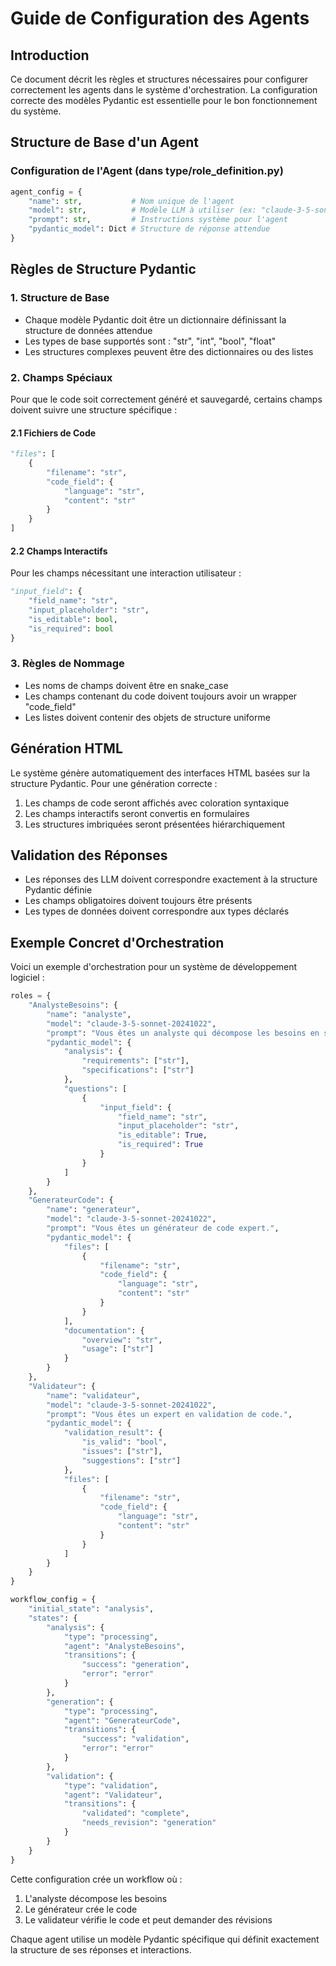 # Guide de Configuration des Agents

## Introduction
Ce document décrit les règles et structures nécessaires pour configurer correctement les agents dans le système d'orchestration. La configuration correcte des modèles Pydantic est essentielle pour le bon fonctionnement du système.

## Structure de Base d'un Agent

### Configuration de l'Agent (dans type/role_definition.py)
```python
agent_config = {
    "name": str,           # Nom unique de l'agent
    "model": str,          # Modèle LLM à utiliser (ex: "claude-3-5-sonnet-20241022")
    "prompt": str,         # Instructions système pour l'agent
    "pydantic_model": Dict # Structure de réponse attendue
}
```

## Règles de Structure Pydantic

### 1. Structure de Base
- Chaque modèle Pydantic doit être un dictionnaire définissant la structure de données attendue
- Les types de base supportés sont : "str", "int", "bool", "float"
- Les structures complexes peuvent être des dictionnaires ou des listes

### 2. Champs Spéciaux
Pour que le code soit correctement généré et sauvegardé, certains champs doivent suivre une structure spécifique :

#### 2.1 Fichiers de Code
```python
"files": [
    {
        "filename": "str",
        "code_field": {
            "language": "str",
            "content": "str"
        }
    }
]
```

#### 2.2 Champs Interactifs
Pour les champs nécessitant une interaction utilisateur :
```python
"input_field": {
    "field_name": "str",
    "input_placeholder": "str",
    "is_editable": bool,
    "is_required": bool
}
```

### 3. Règles de Nommage
- Les noms de champs doivent être en snake_case
- Les champs contenant du code doivent toujours avoir un wrapper "code_field"
- Les listes doivent contenir des objets de structure uniforme

## Génération HTML

Le système génère automatiquement des interfaces HTML basées sur la structure Pydantic. Pour une génération correcte :

1. Les champs de code seront affichés avec coloration syntaxique
2. Les champs interactifs seront convertis en formulaires
3. Les structures imbriquées seront présentées hiérarchiquement

## Validation des Réponses

- Les réponses des LLM doivent correspondre exactement à la structure Pydantic définie
- Les champs obligatoires doivent toujours être présents
- Les types de données doivent correspondre aux types déclarés

## Exemple Concret d'Orchestration

Voici un exemple d'orchestration pour un système de développement logiciel :

```python
roles = {
    "AnalysteBesoins": {
        "name": "analyste",
        "model": "claude-3-5-sonnet-20241022",
        "prompt": "Vous êtes un analyste qui décompose les besoins en spécifications détaillées.",
        "pydantic_model": {
            "analysis": {
                "requirements": ["str"],
                "specifications": ["str"]
            },
            "questions": [
                {
                    "input_field": {
                        "field_name": "str",
                        "input_placeholder": "str",
                        "is_editable": True,
                        "is_required": True
                    }
                }
            ]
        }
    },
    "GenerateurCode": {
        "name": "generateur",
        "model": "claude-3-5-sonnet-20241022",
        "prompt": "Vous êtes un générateur de code expert.",
        "pydantic_model": {
            "files": [
                {
                    "filename": "str",
                    "code_field": {
                        "language": "str",
                        "content": "str"
                    }
                }
            ],
            "documentation": {
                "overview": "str",
                "usage": ["str"]
            }
        }
    },
    "Validateur": {
        "name": "validateur",
        "model": "claude-3-5-sonnet-20241022",
        "prompt": "Vous êtes un expert en validation de code.",
        "pydantic_model": {
            "validation_result": {
                "is_valid": "bool",
                "issues": ["str"],
                "suggestions": ["str"]
            },
            "files": [
                {
                    "filename": "str",
                    "code_field": {
                        "language": "str",
                        "content": "str"
                    }
                }
            ]
        }
    }
}

workflow_config = {
    "initial_state": "analysis",
    "states": {
        "analysis": {
            "type": "processing",
            "agent": "AnalysteBesoins",
            "transitions": {
                "success": "generation",
                "error": "error"
            }
        },
        "generation": {
            "type": "processing",
            "agent": "GenerateurCode",
            "transitions": {
                "success": "validation",
                "error": "error"
            }
        },
        "validation": {
            "type": "validation",
            "agent": "Validateur",
            "transitions": {
                "validated": "complete",
                "needs_revision": "generation"
            }
        }
    }
}
```

Cette configuration crée un workflow où :
1. L'analyste décompose les besoins
2. Le générateur crée le code
3. Le validateur vérifie le code et peut demander des révisions

Chaque agent utilise un modèle Pydantic spécifique qui définit exactement la structure de ses réponses et interactions.